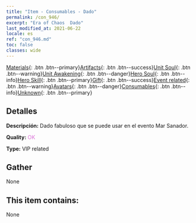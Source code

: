```yaml
---
title: "Item - Consumables - Dado"
permalink: /con_946/
excerpt: "Era of Chaos  Dado"
last_modified_at: 2021-06-22
locale: es
ref: "con_946.md"
toc: false
classes: wide
---
```

 [Materials](/ItemsES/){: .btn .btn--primary}[Artifacts](/ItemsES/Artifacts/){: .btn .btn--success}[Unit Soul](/ItemsES/UnitSoul/){: .btn .btn--warning}[Unit Awakening](/ItemsES/UnitAwakening/){: .btn .btn--danger}[Hero Soul](/ItemsES/HeroSoul/){: .btn .btn--info}[Hero Skill](/ItemsES/HeroSkill/){: .btn .btn--primary}[Gift](/ItemsES/Gift/){: .btn .btn--success}[Event related](/ItemsES/Events/){: .btn .btn--warning}[Avatars](/ItemsES/Avatars/){: .btn .btn--danger}[Consumables](/ItemsES/Consumables/){: .btn .btn--info}[Unknown](/ItemsES/Unknown/){: .btn .btn--primary}

## Detalles
 **Descripción:** Dado fabuloso que se puede usar en el evento Mar Sanador.

 **Quality:** <span style="color: #DA70D6">OK</span>

 **Type:** VIP related

## Gather

  None

## This item contains:

  None

